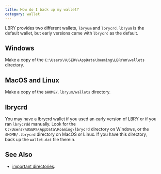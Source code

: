 ```yaml
---
title: How do I back up my wallet?
category: wallet
---
```


LBRY provides two different wallets, `lbryum` and `lbrycrd`. `lbryum` is the default wallet, but early versions came with `lbrycrd` as the default.

## Windows

Make a copy of the `C:\Users\%USER%\AppData\Roaming\LBRYum\wallets` directory.

## MacOS and Linux

Make a copy of the `$HOME/.lbryum/wallets` directory.

## lbrycrd

You may have a lbrycrd wallet if you used an early version of LBRY or if you ran `lbrycrdd` manually. Look for the `C:\Users\%USER%\AppData\Roaming\lbrycrd` directory on Windows, or the `$HOME/.lbrycrd` directory on MacOS or Linux. If you have this directory, back up the `wallet.dat` file therein.

## See Also

- [important directories](https://lbry.io/faq/lbry-directories).
